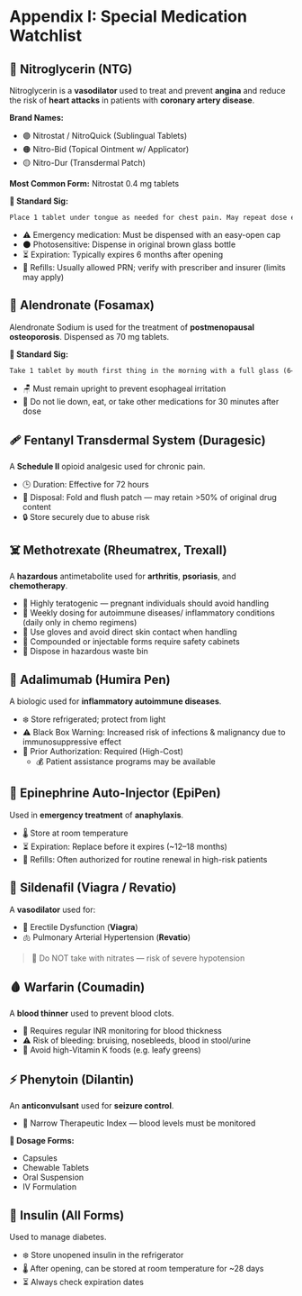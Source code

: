 # Appendix I: Special Medication Watchlist

## 💊 Nitroglycerin (NTG)

Nitroglycerin is a **vasodilator** used to treat and prevent **angina** and reduce the risk of **heart attacks** in patients with **coronary artery disease**.

**Brand Names:**

- 🟣 Nitrostat / NitroQuick (Sublingual Tablets)
- 🟠 Nitro-Bid (Topical Ointment w/ Applicator)
- 🟡 Nitro-Dur (Transdermal Patch)

**Most Common Form:** Nitrostat 0.4 mg tablets

**📝 Standard Sig:**

```md
Place 1 tablet under tongue as needed for chest pain. May repeat dose every 5 minutes for a maximum of 3 doses. If no relief, call 911.
```

- ⚠️ Emergency medication: Must be dispensed with an easy-open cap  
- 🌑 Photosensitive: Dispense in original brown glass bottle  
- ⏳ Expiration: Typically expires 6 months after opening  
- 🔁 Refills: Usually allowed PRN; verify with prescriber and insurer (limits may apply)

## 🦴 Alendronate (Fosamax)

Alendronate Sodium is used for the treatment of **postmenopausal osteoporosis**. Dispensed as 70 mg tablets.

**📝 Standard Sig:**

```md
Take 1 tablet by mouth first thing in the morning with a full glass (6–8 oz) of water once weekly on the same day. Remain upright and do not eat or drink for at least 30 minutes.
```

- 🪑 Must remain upright to prevent esophageal irritation  
- 🚫 Do not lie down, eat, or take other medications for 30 minutes after dose  

## 🩹 Fentanyl Transdermal System (Duragesic)

A **Schedule II** opioid analgesic used for chronic pain.

- 🕒 Duration: Effective for 72 hours  
- 🚽 Disposal: Fold and flush patch — may retain >50% of original drug content  
- 🔒 Store securely due to abuse risk

## ☠️ Methotrexate (Rheumatrex, Trexall)

A **hazardous** antimetabolite used for **arthritis**, **psoriasis**, and **chemotherapy**.

- 🚫 Highly teratogenic — pregnant individuals should avoid handling  
- 📅 Weekly dosing for autoimmune diseases/ inflammatory conditions (daily only in chemo regimens)  
- 🧤 Use gloves and avoid direct skin contact when handling  
- 🧪 Compounded or injectable forms require safety cabinets  
- 🚮 Dispose in hazardous waste bin  

## 💉 Adalimumab (Humira Pen)

A biologic used for **inflammatory autoimmune diseases**.

- ❄️ Store refrigerated; protect from light  
- ⚠️ Black Box Warning: Increased risk of infections & malignancy due to immunosuppressive effect  
- 🧾 Prior Authorization: Required (High-Cost)
  - 💰 Patient assistance programs may be available  

## 🚨 Epinephrine Auto-Injector (EpiPen)

Used in **emergency treatment** of **anaphylaxis**.

- 🌡️ Store at room temperature  
- ⏳ Expiration: Replace before it expires (~12–18 months)  
- 🔁 Refills: Often authorized for routine renewal in high-risk patients

## 💙 Sildenafil (Viagra / Revatio)

A **vasodilator** used for:

- 🧔 Erectile Dysfunction (**Viagra**)
- 🫁 Pulmonary Arterial Hypertension (**Revatio**)  

> 🚫 Do NOT take with nitrates — risk of severe hypotension

## 🩸 Warfarin (Coumadin)

A **blood thinner** used to prevent blood clots.

- 🔬 Requires regular INR monitoring for blood thickness
- ⚠️ Risk of bleeding: bruising, nosebleeds, blood in stool/urine  
- 🥬 Avoid high-Vitamin K foods (e.g. leafy greens)

## ⚡ Phenytoin (Dilantin)

An **anticonvulsant** used for **seizure control**.

- 🎯 Narrow Therapeutic Index — blood levels must be monitored  

**💊 Dosage Forms:**

- Capsules  
- Chewable Tablets  
- Oral Suspension  
- IV Formulation  

## 🧊 Insulin (All Forms)

Used to manage diabetes.

- ❄️ Store unopened insulin in the refrigerator
- 🌡️ After opening, can be stored at room temperature for ~28 days
- ⏳ Always check expiration dates